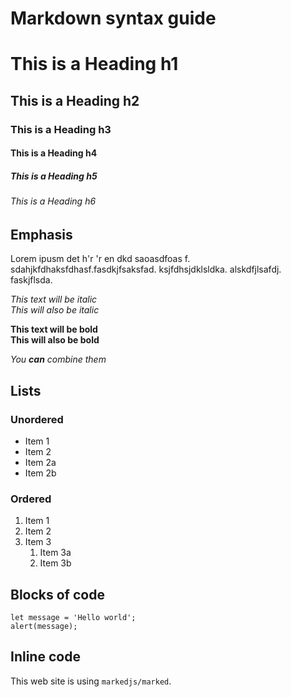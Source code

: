 # Markdown syntax guide

# This is a Heading h1
## This is a Heading h2 
### This is a Heading h3
#### This is a Heading h4
##### This is a Heading h5
###### This is a Heading h6

## Emphasis

Lorem ipusm det h'r 'r en dkd saoasdfoas f. sdahjkfdhaksfdhasf.fasdkjfsaksfad.
ksjfdhsjdklsldka. alskdfjlsafdj. faskjflsda.


*This text will be italic*  
_This will also be italic_

**This text will be bold**  
__This will also be bold__

_You **can** combine them_

## Lists

### Unordered

* Item 1
* Item 2
* Item 2a
* Item 2b

### Ordered

1. Item 1
2. Item 2
3. Item 3
    1. Item 3a
    1. Item 3b

## Blocks of code

```
let message = 'Hello world';
alert(message);
```

## Inline code

This web site is using `markedjs/marked`.
